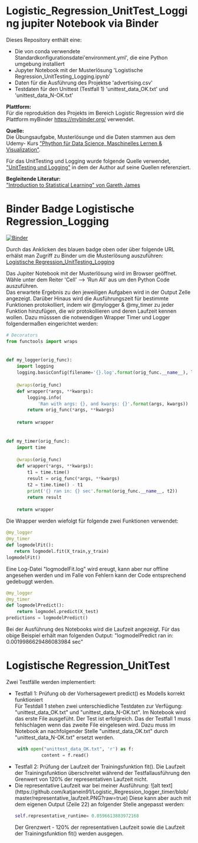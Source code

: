 # Logistic_Regression_UnitTest_Logging jupiter Notebook via Binder 

Dieses Repository enthält eine:
<ul>
  <li> Die von conda verwendete Standardkonfigurationsdatei'environment.yml', die eine Python umgebung installiert</li>
  <li> Jupyter Notebook mit der Musterlösung  'Logistische Regression_UnitTesting_Logging.ipynb'</li>
  <li> Daten für die Ausführung des Projektse 'advertising.csv' </li>
  <li> Testdaten für den Unittest (Testfall 1) 'unittest_data_OK.txt' und 'unittest_data_N-OK.txt'</li>
 </ul>
 
<b>Plattform:</b>\
Für die reproduktion des Projekts im Bereich Logistic Regression wird die Plattform myBinder <a href = "https://mybinder.org">https://mybinder.org/</a> verwendet.
 
 <b>Quelle:</b>\
Die Übungsaufgabe, Musterlösunge und die Daten stammen aus dem Udemy- Kurs <a href = "https://www.udemy.com/course/python-data-science-machine-learning/learn/lecture/7758116#overview">"Phython für Data Science, Maschinelles Lernen & Visualization"</a>.

 Für das UnitTesting und Logging wurde folgende Quelle verwendet, <a href = "https://towardsdatascience.com/unit-testing-and-logging-for-data-science-d7fb8fd5d217">"UnitTesting und Logging"</a> in dem der Author auf seine Quellen referenziert.  
  
<b>Begleitende Literatur:</b>\
<a href = http://faculty.marshall.usc.edu/gareth-james/ISL/ISLR%20Seventh%20Printing.pdf>"Introduction to Statistical Learning" von Gareth James</a>

# Binder Badge Logistische Regression_Logging
[![Binder](https://mybinder.org/badge_logo.svg)](https://mybinder.org/v2/gh/katjanein91/Logistic_Regression_logger_timer/blob/main/Logistische%20Regression_UnitTesting_Logging.ipynb/HEAD)

Durch das Anklicken des blauen badge oben oder über folgende URL erhälst man Zugriff zu Binder um die Musterlösung auszuführen:
<a href = "https://mybinder.org/v2/gh/katjanein91/Logistic_Regression_logger_timer/blob/main/Logistische%20Regression_UnitTesting_Logging.ipynb/HEAD"> Logistische Regression_UnitTesting_Logging </a>

Das Jupiter Notebook mit der Musterlösung wird im Browser geöffnet.\
Wähle unter dem Reiter 'Cell' --> 'Run All' aus um den Python Code auszuführen.\
Das erwartete Ergebnis zu den jeweiligen Aufgaben wird in der Output Zelle angezeigt.
Darüber Hinaus wird die Ausführungszeit für bestimmte Funktionen protokolliert, indem wir @mylogger & @my_timer zu jeder Funktion hinzufügen, die wir  protokollieren und deren Laufzeit kennen wollen. Dazu müsssen die notwendigen Wrapper Timer und Logger folgendermaßen eingerichtet werden:
 
```python 
# Decorators
from functools import wraps


def my_logger(orig_func):
    import logging
    logging.basicConfig(filename='{}.log'.format(orig_func.__name__), level=logging.INFO)

    @wraps(orig_func)
    def wrapper(*args, **kwargs):
        logging.info(
            'Ran with args: {}, and kwargs: {}'.format(args, kwargs))
        return orig_func(*args, **kwargs)

    return wrapper


def my_timer(orig_func):
    import time

    @wraps(orig_func)
    def wrapper(*args, **kwargs):
        t1 = time.time()
        result = orig_func(*args, **kwargs)
        t2 = time.time() - t1
        print('{} ran in: {} sec'.format(orig_func.__name__, t2))
        return result

    return wrapper
```    
    
 Die Wrapper werden wiefolgt für folgende zwei Funktionen verwendet:
 
 ```python
@my_logger
@my_timer
def logmodelFit():
    return logmodel.fit(X_train,y_train)
logmodelFit()
```
Eine Log-Datei "logmodelFit.log" wird ereugt, kann aber nur offline angesehen werden und im Falle von Fehlern kann der Code entsprechend gedebuggt werden.

```python
@my_logger
@my_timer
def logmodelPredict():
    return logmodel.predict(X_test)
predictions = logmodelPredict()
```
Bei der Ausführung des Notebooks wird die Laufzeit angezeigt. Für das obige Beispiel erhält man folgenden Output: "logmodelPredict ran in: 0.0019986629486083984 sec"

# Logistische Regression_UnitTest

Zwei Testfälle werden implementiert:

<ul>
  <li> Testfall 1: Prüfung ob der Vorhersagewert predict() es Modells korrekt funktioniert </li>
   Für Testdall 1 stehen zwei unterschiedliche Testdaten zur Verfügung: "unittest_data_OK.txt" und "unittest_data_N-OK.txt".
   Im Notebook wird das erste File ausgefüht. Der Test ist erfolgreich. Das der Testfall 1 muss fehlschlagen wenn das zweite File eingelesen wird.
   Dazu muss im Notebook an nachfolgender Stelle "unittest_data_OK.txt" durch "unittest_data_N-OK.txt" ersetzt werden.
  
  ```python
   with open("unittest_data_OK.txt", 'r') as f:
            content = f.read()
  ```
  
  <li> Testfall 2: Prüfung der Laufzeit der Trainingsfunktion fit(). Die Laufzeit der Trainingsfunktion überschreitet während der Testfallausführung den Grenwert von 120% der representativen Laufzeit nicht.<li>
 Die representative Laufzeit war bei meiner Ausführung: 
 ![alt text](https://github.com/katjanein91/Logistic_Regression_logger_timer/blob/master/representative_laufzeit.PNG?raw=true)
 Diese kann aber auch mit dem eigenen Output (Zeile 22) an folgender Stelle angepasst werden:
  
  ```python
  self.representative_runtime= 0.0596613883972168
  ```
 Der Grenzwert - 120% der representativen Laufzeit  sowie die Laufzeit der Trainingsfunktion fit() werden ausgegen.
<ul>
  





